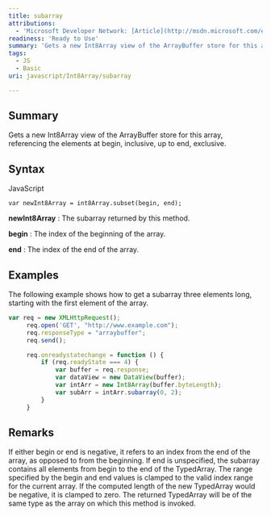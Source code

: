 ```yaml
---
title: subarray
attributions:
  - 'Microsoft Developer Network: [Article](http://msdn.microsoft.com/en-us/library/ie/br212914(v=vs.94).aspx)'
readiness: 'Ready to Use'
summary: 'Gets a new Int8Array view of the ArrayBuffer store for this array, referencing the elements at begin, inclusive, up to end, exclusive.'
tags:
  - JS
  - Basic
uri: javascript/Int8Array/subarray

---
```

## <span>Summary</span>

Gets a new Int8Array view of the ArrayBuffer store for this array, referencing the elements at begin, inclusive, up to end, exclusive.

## <span>Syntax</span>

<span class="language">JavaScript</span>

    var newInt8Array = int8Array.subset(begin, end);

**newInt8Array**
:   The subarray returned by this method.

**begin**
:   The index of the beginning of the array.

**end**
:   The index of the end of the array.

## <span>Examples</span>

The following example shows how to get a subarray three elements long, starting with the first element of the array.

``` js
var req = new XMLHttpRequest();
     req.open('GET', "http://www.example.com");
     req.responseType = "arraybuffer";
     req.send();

     req.onreadystatechange = function () {
         if (req.readyState === 4) {
             var buffer = req.response;
             var dataView = new DataView(buffer);
             var intArr = new Int8Array(buffer.byteLength);
             var subArr = intArr.subarray(0, 2);
         }
     }
```

## <span>Remarks</span>

If either begin or end is negative, it refers to an index from the end of the array, as opposed to from the beginning. If end is unspecified, the subarray contains all elements from begin to the end of the TypedArray. The range specified by the begin and end values is clamped to the valid index range for the current array. If the computed length of the new TypedArray would be negative, it is clamped to zero. The returned TypedArray will be of the same type as the array on which this method is invoked.

